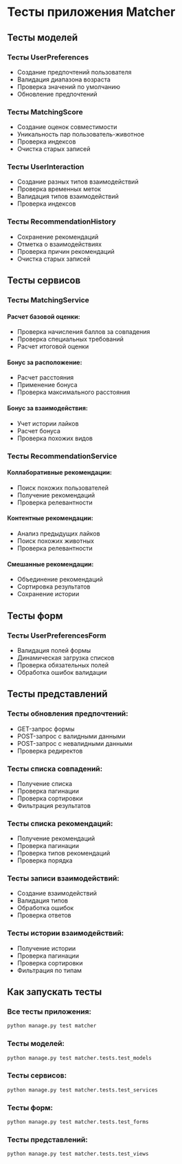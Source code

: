 # Тесты приложения Matcher

## Тесты моделей

### Тесты UserPreferences
- Создание предпочтений пользователя
- Валидация диапазона возраста
- Проверка значений по умолчанию
- Обновление предпочтений

### Тесты MatchingScore
- Создание оценок совместимости
- Уникальность пар пользователь-животное
- Проверка индексов
- Очистка старых записей

### Тесты UserInteraction
- Создание разных типов взаимодействий
- Проверка временных меток
- Валидация типов взаимодействий
- Проверка индексов

### Тесты RecommendationHistory
- Сохранение рекомендаций
- Отметка о взаимодействиях
- Проверка причин рекомендаций
- Очистка старых записей

## Тесты сервисов

### Тесты MatchingService

#### Расчет базовой оценки:
- Проверка начисления баллов за совпадения
- Проверка специальных требований
- Расчет итоговой оценки

#### Бонус за расположение:
- Расчет расстояния
- Применение бонуса
- Проверка максимального расстояния

#### Бонус за взаимодействия:
- Учет истории лайков
- Расчет бонуса
- Проверка похожих видов

### Тесты RecommendationService

#### Коллаборативные рекомендации:
- Поиск похожих пользователей
- Получение рекомендаций
- Проверка релевантности

#### Контентные рекомендации:
- Анализ предыдущих лайков
- Поиск похожих животных
- Проверка релевантности

#### Смешанные рекомендации:
- Объединение рекомендаций
- Сортировка результатов
- Сохранение истории

## Тесты форм

### Тесты UserPreferencesForm
- Валидация полей формы
- Динамическая загрузка списков
- Проверка обязательных полей
- Обработка ошибок валидации

## Тесты представлений

### Тесты обновления предпочтений:
- GET-запрос формы
- POST-запрос с валидными данными
- POST-запрос с невалидными данными
- Проверка редиректов

### Тесты списка совпадений:
- Получение списка
- Проверка пагинации
- Проверка сортировки
- Фильтрация результатов

### Тесты списка рекомендаций:
- Получение рекомендаций
- Проверка пагинации
- Проверка типов рекомендаций
- Проверка порядка

### Тесты записи взаимодействий:
- Создание взаимодействий
- Валидация типов
- Обработка ошибок
- Проверка ответов

### Тесты истории взаимодействий:
- Получение истории
- Проверка пагинации
- Проверка сортировки
- Фильтрация по типам

## Как запускать тесты

### Все тесты приложения:
```bash
python manage.py test matcher
```

### Тесты моделей:
```bash
python manage.py test matcher.tests.test_models
```

### Тесты сервисов:
```bash
python manage.py test matcher.tests.test_services
```

### Тесты форм:
```bash
python manage.py test matcher.tests.test_forms
```

### Тесты представлений:
```bash
python manage.py test matcher.tests.test_views
``` 